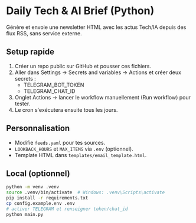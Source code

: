 # Daily Tech & AI Brief (Python)

Génère et envoie une newsletter HTML avec les actus Tech/IA depuis des flux RSS, sans service externe.

## Setup rapide
1. Créer un repo public sur GitHub et pousser ces fichiers.
2. Aller dans Settings → Secrets and variables → Actions et créer deux secrets :
   - TELEGRAM_BOT_TOKEN
   - TELEGRAM_CHAT_ID
3. Onglet Actions → lancer le workflow manuellement (Run workflow) pour tester.
4. Le cron s'exécutera ensuite tous les jours.

## Personnalisation
- Modifie `feeds.yaml` pour tes sources.
- `LOOKBACK_HOURS` et `MAX_ITEMS` via `.env` (optionnel).
- Template HTML dans `templates/email_template.html`.

## Local (optionnel)
```bash
python -m venv .venv
source .venv/bin/activate  # Windows: .venv\Scripts\activate
pip install -r requirements.txt
cp config.example.env .env
# activer TELEGRAM et renseigner token/chat_id
python main.py
```
